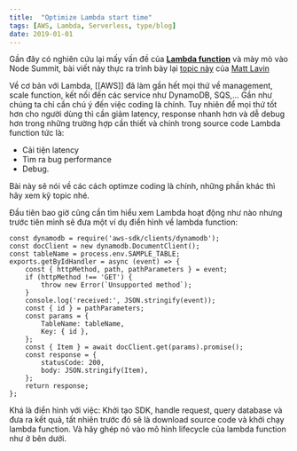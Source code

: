 ```yaml
---
title:  "Optimize Lambda start time"
tags: [AWS, Lambda, Serverless, type/blog]
date: 2019-01-01
---
```


Gần đây có nghiên cứu lại mấy vấn đề của **[Lambda function](https://aws.amazon.com/lambda/)** và mày mò vào Node
Summit, bài viết này thực ra trình bày
lại [topic này](https://vimeo.com/287511222?fbclid=IwAR31W61fC-MJcXiPdT4ywMKX-ccKiAzviQogcOaivyGpPzcj5vY16A6obCw)
của [Matt Lavin
](https://www.linkedin.com/in/mdlavin/)

Về cơ bản với Lambda, [[AWS]] đã làm gần hết mọi thứ về management, scale function, kết nối đến các service như DynamoDB,
SQS,... Gần như chúng ta chỉ cần chú ý đến việc coding là chính. Tuy nhiên để mọi thứ tốt hơn cho người dùng thì cần
giảm latency, response nhanh hơn và dễ debug hơn trong những trường hợp cần thiết và chính trong source code Lambda
function tức là:

* Cải tiện latency
* Tìm ra bug performance
* Debug.

Bài này sẽ nói về các cách optimze coding là chính, những phần khác thì hãy xem kỹ topic nhé.

Đầu tiên bao giờ cũng cần tìm hiểu xem Lambda hoạt động như nào nhưng trước tiên mình sẽ đưa một ví dụ điển hình về
lambda function:

```nodejs
const dynamodb = require('aws-sdk/clients/dynamodb');
const docClient = new dynamodb.DocumentClient();
const tableName = process.env.SAMPLE_TABLE;
exports.getByIdHandler = async (event) => {
    const { httpMethod, path, pathParameters } = event;
    if (httpMethod !== 'GET') {
        throw new Error(`Unsupported method`);
    }
    console.log('received:', JSON.stringify(event));
    const { id } = pathParameters;
    const params = {
        TableName: tableName,
        Key: { id },
    };
    const { Item } = await docClient.get(params).promise();
    const response = {
        statusCode: 200,
        body: JSON.stringify(Item),
    };
    return response;
};
```

Khá là điển hình với việc: Khởi tạo SDK, handle request, query database và đưa ra kết quả, tất nhiên trước đó sẽ là
download source code và khởi chạy lambda function. Và hãy ghép nó vào mô hình lifecycle của lambda function như ở bên
dưới.
